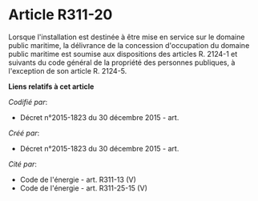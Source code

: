 # Article R311-20

Lorsque l'installation est destinée à être mise en service sur le domaine public maritime, la délivrance de la concession
d'occupation du domaine public maritime est soumise aux dispositions des articles R. 2124-1 et suivants du code général de la
propriété des personnes publiques, à l'exception de son article R. 2124-5.

**Liens relatifs à cet article**

_Codifié par_:

  - Décret n°2015-1823 du 30 décembre 2015 - art.

_Créé par_:

  - Décret n°2015-1823 du 30 décembre 2015 - art.

_Cité par_:

  - Code de l'énergie - art. R311-13 (V)
  - Code de l'énergie - art. R311-25-15 (V)
